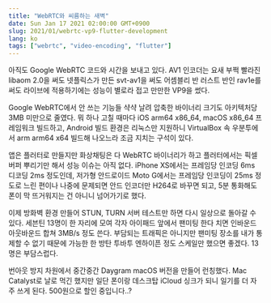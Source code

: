 ```yaml
---
title: "WebRTC와 씨름하는 새벽"
date: Sun Jan 17 2021 02:00:00 GMT+0900
slug: 2021/01/webrtc-vp9-flutter-development
lang: ko
tags: ["webrtc", "video-encoding", "flutter"]
---
```


아직도 Google WebRTC 코드와 시간을 보내고 있다. AV1 인코더는 요새 부쩍 빨라진 libaom 2.0을 써도 넷플릭스가 만든 svt-av1을 써도 어셈블리 반 러스트 반인 rav1e를 써도 라이브에 적용하기에는 성능이 별로라 접고 만만한 VP9을 썼다.

Google WebRTC에서 안 쓰는 기능들 샥샥 날려 압축한 바이너리 크기도 아키텍처당 3MB 미만으로 줄였다. 뭐 하나 고칠 때마다 iOS arm64 x86_64, macOS x86_64 프레임워크 빌드하고, Android 빌드 환경은 리눅스만 지원하니 VirtualBox 속 우분투에서 arm arm64 x64 빌드해 나오느라 조금 지치는 구석이 있다.

앱은 플러터로 만들지만 화상채팅은 다 WebRTC 바이너리가 하고 플러터에서는 픽셀 버퍼 뿌리기만 해서 성능 이슈는 아직 없다. iPhone XS에서는 프레임당 인코딩 6ms 디코딩 2ms 정도인데, 저가형 안드로이드 Moto G에서는 프레임당 인코딩이 25ms 정도로 느린 편이나 나중에 문제되면 안드 인코더만 H264로 바꾸면 되고, 5분 통화해도 폰이 막 뜨거워지는 건 아니니 넘어가기로 했다.

이제 방화벽 환경 만들어 STUN, TURN 서버 테스트만 하면 다시 일상으로 돌아갈 수 있다. 세븐틴 13명이 한 자리에 모여 각자 아이패드 앞에서 팬미팅 한다 치면 인바운드 아웃바운드 합쳐 3MB/s 정도 쓴다. 부담되는 트래픽은 아니지만 팬미팅 장소를 내가 통제할 수 없기 때문에 가능한 한 방탄 투바투 엔하이픈 정도 스케일만 했으면 좋겠다. 13명은 부담스럽다.

번아웃 방지 차원에서 중간중간 Daygram macOS 버전을 만들어 런칭했다. Mac Catalyst로 날로 먹긴 했지만 일단 폰이랑 데스크탑 iCloud 싱크가 되니 일기를 더 자주 쓰게 된다. 500원으로 할인 중입니다..?
